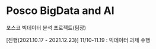 # Posco BigData and AI
포스코 빅데이터 분석 프로젝트(팀장)

[진행(2021.10.17 - 2021.12.23)]
11/10-11.19 : 빅데이터 과제 수행
